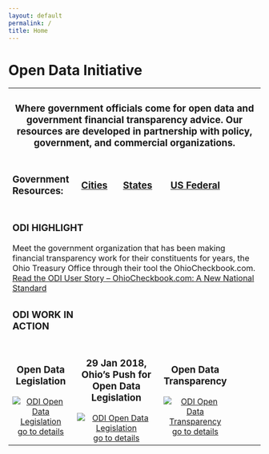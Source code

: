 ```yaml
---
layout: default
permalink: /
title: Home
---
```

<h1>Open Data Initiative</h1>
<table align="center">
	<tr>
		<td colspan="6" align="center">
		<h3>Where government officials come for open data and government financial transparency advice. Our resources are developed in partnership with policy, government, and commercial organizations.</h3>
		</td>
	</tr>
	<tr>
		<td width="20%"><h3>Government Resources:</h3></td>
		<td width="20%" align="center"><h3><a href="/resources#cities">Cities</a></h3></td>
		<td width="20%" align="center"><h3><a href="/resources#states">States</a></h3></td>
		<td width="20%" align="center"><h3><a href="/resources#us-federal">US Federal</a></h3></td>
		<td width="20%" align="center"><h3></h3></td>
	</tr>
<!--	<tr>
		<td width="20%"><h3>Partner Resources:</h3></td>
		<td width="20%" align="center"><h3><a href="/resources#opendata-platforms"></a>Open Data Platforms</h3></td>
		<td width="20%" align="center"><h3><a href="/resources#policy-organizations">Policy Organizations</a></h3></td>
		<td width="20%" align="center"><h3><a href="/resources#universities">Universities</a></h3></td>
		<td width="20%" align="center"><h3><a href="/resources#commercial-companies">Commercial Companies</a></h3></td>
	 </tr>
-->
	 <tr>
		 <td colspan="5"><h3>ODI HIGHLIGHT</h3>Meet the government organization that has been making financial transparency work for their constituents for years, the Ohio Treasury Office through their tool the OhioCheckbook.com. 
			 <br><a href="https://opendatainitiative.github.io/blog/2017-12-18-user-story-ohio-treasury-office/">Read the ODI User Story – OhioCheckbook.com: A New National Standard</a></td>
	</tr>
	<tr>
		<td colspan="2"><h3>ODI WORK IN ACTION</h3></td>
	</tr>
	<tr> 
		<td colspan="1" align="center"><h3>Open Data Legislation</h3><a href="/legislation"><img src="/assets/img/legislation-icon.png" alt="ODI Open Data Legislation"><br>go to details</a></td>
	<td colspan="2" align="center"><h3>29 Jan 2018,<br>Ohio’s Push for Open Data Legislation</h3><a href="/events/2018-01-29-ohio-townhall/"><img src="/assets/img/ohio-state-capital.png" alt="ODI Open Data Legislation"><br>go to details</a></td>
	<td colspan="1" align="center"><h3>Open Data Transparency</h3><a href="/transparency"><img src="/assets/img/transparency_report_icon.png" alt="ODI Open Data Transparency"><br>go to details</a></td>
	</tr>
	

